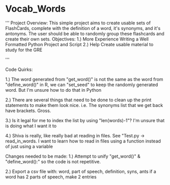 # Vocab_Words
 
'''
Project Overview: 
This simple project aims to create usable sets of FlashCards, complete with
the definition of a word, it's synonyms, and it's antonyms. The user should be
able to randomly group these flashcards and create their own sets. 
Objectives: 
1.) More Experience Writing a Well Formatted Python Project and Script
2.) Help Create usable material to study for the GRE 

''' 

Code Quirks: 

1.) The word generated from "get_word()" is not the same as the word from "define_word()"
	in R, we can "set_seed" to keep the randomly generated word. But I'm unsure how to do that in Python

2.) There are several things that need to be done to clean up the print statements to make them look nice. 
	i.e. The synonyms list that we get back have brackets. Gross. 

3.) Is it legal for me to index the list by using "len(words)-1"? I'm unsure that is doing what I want it to

4.) Shiva is really, like really bad at reading in files. See "Test.py -> read_in_words. 
	I want to learn how to read in files using a function instead of just using a variable 

Changes needed to be made: 
1.) Attempt to unify "get_word()" & "define_word():" so the code is not repetitive. 

2.) Export a csv file with: word, part of speech, definition, syns, ants 
	if a word has 2 parts of speech, make 2 entries 



